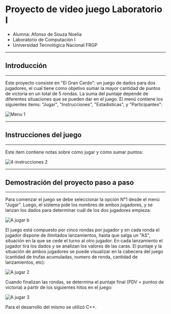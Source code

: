 # Proyecto de video juego Laboratorio I 


- Alumna: Afonso de Souza Noelia
- Laboratorio de Computación I
- Universidad Tecnológica Nacional FRGP



----------------
## Introducción
----------------

Este proyecto consiste en "El Gran Cerdo": un juego de dados para dos jugadores, el cual tiene como objetivo sumar la mayor cantidad de puntos de victoria en un total de 5 rondas. La suma del puntaje depende de diferentes situaciones que se pueden dar en el juego. 
El menú contiene los siguientes items: "Jugar",  "Instrucciones", "Estadisticas", y "Participantes":

![Menu 1](https://user-images.githubusercontent.com/122423086/211717638-fa2b56f2-e1f1-4aa0-81e7-76042ab31ec2.jpg)


-------------
## Instrucciones del juego
------------
Este item contiene notas sobre cómo jugar y cómo sumar puntos:

![4-instrucciones 2](https://user-images.githubusercontent.com/122423086/211718039-4bd8b551-8865-40b2-b3c3-dfde59f7871f.jpg)


---------------
## Demostración del proyecto paso a paso
----------------

Para comenzar el juego se debe seleccionar la opción N°1 desde el menú "Jugar". Luego, el sistema pide los nombres de ambos jugadores, y se lanzan los dados para determinar cuál de los dos jugadores empieza:

![A jugar b](https://user-images.githubusercontent.com/122423086/211718204-65be46c1-d7e8-41c8-a5ce-b1015d0e2348.jpg)


El juego está compuesto por cinco rondas por jugador y en cada ronda el jugador dispone de ilimitados lanzamientos, hasta que salga un "AS", situación en la que se cede el turno al otro jugador.
En cada lanzamiento el jugador tira los dados y se analizan los valores de las caras. El puntaje y la situación de ambos jugadores se puede visualizar en la cabecera del juego (cantidad de trufas acumuladas, numero de ronda, cantidad de lanzamientos, etc):

![A jugar 2](https://user-images.githubusercontent.com/122423086/211718491-cc44fc81-90cd-4677-9247-340b992eb3e9.jpg)


Cuando finalizan las rondas, se determina el puntaje final (PDV = puntos de victoria) a partir de los siguientes hitos en el juego:

![A jugar 3](https://user-images.githubusercontent.com/122423086/211718498-74ca5acd-4686-4c92-8eee-f7a7d1eba299.jpg)

Para el desarrollo del mismo se utilizó C++.
